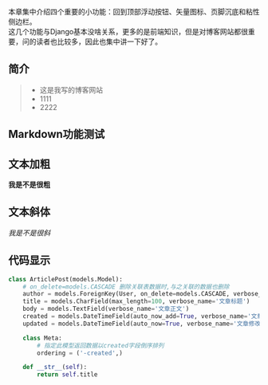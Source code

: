 本章集中介绍四个重要的小功能：回到顶部浮动按钮、矢量图标、页脚沉底和粘性侧边栏。  
这几个功能与Django基本没啥关系，更多的是前端知识，但是对博客网站都很重要，问的读者也比较多，因此也集中讲一下好了。  
## 简介
> - 这是我写的博客网站
> - 1111
> - 2222
## Markdown功能测试 
## 文本加粗 
__我是不是很粗__
## 文本斜体 
_我是不是很斜_
## 代码显示 
```python
class ArticlePost(models.Model):
    # on_delete=models.CASCADE 删除关联表数据时,与之关联的数据也删除
    author = models.ForeignKey(User, on_delete=models.CASCADE, verbose_name='文章作者')
    title = models.CharField(max_length=100, verbose_name='文章标题')
    body = models.TextField(verbose_name='文章正文')
    created = models.DateTimeField(auto_now_add=True, verbose_name='文章创建时间')
    updated = models.DateTimeField(auto_now=True, verbose_name='文章修改时间')

    class Meta:
        # 指定此模型返回数据以created字段倒序排列
        ordering = ('-created',)

    def __str__(self):
        return self.title
```
